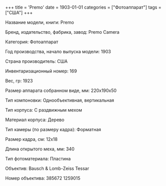+++
title = 'Premo'
date = 1903-01-01
categories = ["Фотоаппарат"]
tags = ["США"]
+++

Название модели, книги: Premo

Бренд, издательство, фабрика, завод: Premo Camera

Категория: Фотоаппарат

Год производства, начало выпуска модели: 1903

Страна производитель: США

Инвентаризационный номер: 169

Вес, гр: 1923

Размер аппарата  собранном виде, мм: 220х190х50

Тип компоновки: Однообъективная, вертикальная

Тип корпуса: С раздвижным мехом

Материал корпуса: Дерево

Тип камеры (по размеру кадра): Форматная

Размер кадра, см: 12х18

Длина открытого меха, мм: 340

Тип фотоматериала: Пластина

Объектив: Bausch & Lomb-Zeiss Tessar

Номер объектива: 385672
1259015

